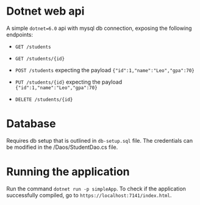 # Dotnet web api
A simple `dotnet=6.0` api with mysql db connection, exposing the following endpoints:

- `
  GET /students
  `

- `
  GET /students/{id}
  `
- `
    POST /students
    ` expecting the payload `{"id":1,"name":"Leo","gpa":70}`
- `
  PUT /students/{id}
  ` expecting the payload `{"id":1,"name":"Leo","gpa":70}`

- `
  DELETE /students/{id}
  `

# Database

Requires db setup that is outlined in `db-setup.sql` file. The credentials can be modified in the /Daos/StudentDao.cs file.

# Running the application

Run the command `dotnet run -p simpleApp`.  To check if the application successfully compiled,  go to `https://localhost:7141/index.html`.
